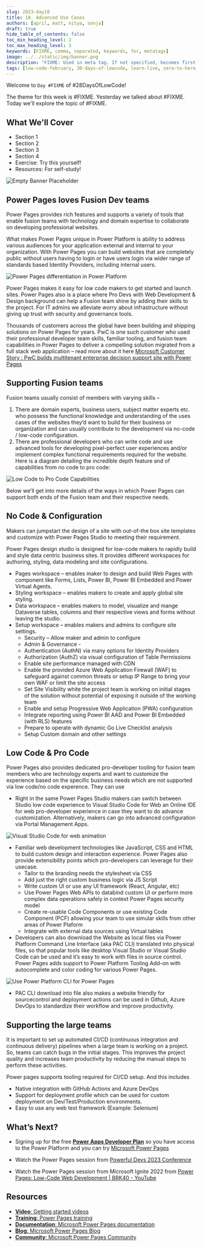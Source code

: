 ```yaml
---
slug: 2023-day18
title: 18. Advanced Use Cases
authors: [april, matt, nitya, sonja]
draft: true
hide_table_of_contents: false
toc_min_heading_level: 2
toc_max_heading_level: 3
keywords: [FIXME, comma, separated, keywords, for, metatags]
image: ../../static/img/banner.png
description: "FIXME: Used in meta tag. If not specified, becomes first line of Markdown" 
tags: [low-code-february, 30-days-of-lowcode, learn-live, zero-to-hero, ask-the-expert,fusion-teams, power-platform]
---
```


<head>
  <meta name="twitter:url" 
    content="https://microsoft.github.io/Low-Code/blog/slug-FIXME" />
  <meta name="twitter:title" 
    content="FIXME: Title Of Post" />
  <meta name="twitter:description" 
    content="FIXME: Post Description" />
  <meta name="twitter:image" 
    content="FIXME: Post Image" />
  <meta name="twitter:card" content="summary_large_image" />
  <meta name="twitter:creator" 
    content="@nitya" />
  <meta name="twitter:site" content="@AzureAdvocates" /> 
  <link rel="canonical" 
    href="https://microsoft.github.io/Low-Code/blog/slug-FIXME" />
</head>

Welcome to `Day #FIXME` of #28DaysOfLowCode!

The theme for this week is #FIXME. Yesterday we talked about #FIXME. Today we'll explore the topic of #FIXME.

## What We'll Cover
 * Section 1
 * Section 2
 * Section 3
 * Section 4
 * Exercise: Try this yourself!
 * Resources: For self-study!

<!-- FIXME: banner image -->
![Empty Banner Placeholder](../../../static/img/banner.png)


<!-- ************************************* -->
<!--  AUTHORS: ONLY UPDATE BELOW THIS LINE -->
<!-- ************************************* -->

## Power Pages loves Fusion Dev teams
Power Pages provides rich features and supports a variety of tools that enable fusion teams with technology and domain expertise to collaborate on developing professional websites. 

What makes Power Pages unique in Power Platform is ability to address various audiences for your application external and internal to your organization. With Power Pages you can build websites that are completely public without users having to login or have users login via wider range of standards based Identity Providers, including internal users. 

![Power Pages differentiation in Power Platform](./01%20-%20PowerPages.png)

Power Pages makes it easy for low code makers to get started and launch sites. Power Pages also is a place where Pro Devs with Web Development & Design background can help a Fusion team shine by adding their skills to the project. For IT admins we alleviate worry about infrastructure without giving up trust with security and governance tools.

Thousands of customers across the global have been building and shipping solutions on Power Pages for years. PwC is one such customer who used their professional developer team skills, familiar tooling, and fusion team capabilities in Power Pages to deliver a compelling solution migrated from a full stack web application – read more about it here [Microsoft Customer Story : PwC builds multitenant enterprise decision support site with Power Pages](https://customers.microsoft.com/en-us/story/1558972627174665363-pricewaterhousecoopers-banking-and-capital-markets-power-pages)


## Supporting Fusion teams 
Fusion teams usually consist of members with varying skills – 
1) There are domain experts, business users, subject matter experts etc. who possess the functional knowledge and understanding of the uses cases of the websites they’d want to build for their business or organization and can usually contribute to the development via no-code / low-code configuration. 
2) There are professional developers who can write code and use advanced tools for developing pixel-perfect user experiences and/or implement complex functional requirements required for the website. 
Here is a diagram detailing the incredible depth feature and of capabilities from no code to pro code:

![Low Code to Pro Code Capabilities](01%20-%20LowCode_to_ProCode_capabilities.png)

Below we’ll get into more details of the ways in which Power Pages can support both ends of the Fusion team and their respective needs.   

## No Code & Configuration 
Makers can jumpstart the design of a site with out-of-the box site templates and customize with Power Pages Studio to meeting their requirement. 

Power Pages design studio is designed for low-code makers to rapidly build and style data centric business sites. It provides different workspaces for authoring, styling, data modeling and site configurations.

*	Pages workspace – enables maker to design and build Web Pages with component like Forms, Lists, Power BI, Power BI Embedded and Power Virtual Agents. 
*	Styling workspace – enables makers to create and apply global site styling. 
*	Data workspace – enables makers to model, visualize and mange Dataverse tables, columns and their respective views and forms without leaving the studio. 
*	Setup workspace – enables makers and admins to configure site settings. 
    *	Security – Allow maker and admin to configure 
    *	Admin & Governance - 
    *	Authentication (AuthN) via many options for Identity Providers 
    *	Authorization (AuthZ) via visual configuration of Table Permissions 
    *	Enable site performance managed with CDN
    *	Enable the provided Azure Web Application Firewall (WAF) to safeguard against common threats or setup IP Range to bring your own WAF or limit the site access
    *	Set Site Visibility white the project team is working on initial stages of the solution without potential of exposing it outside of the working team
    *	Enable and setup Progressive Web Application (PWA) configuration 
    *	Integrate reporting using Power BI AAD and Power BI Embedded (with RLS) features
    *	Prepare to operate with dynamic Go Live Checklist analysis 
    *	Setup Custom domain and other settings


## Low Code & Pro Code
Power Pages also provides dedicated pro-developer tooling for fusion team members who are technology experts and want to customize the experience based on the specific business needs which are not supported via low code/no code experence. They can use

* Right in the same Power Pages Studio makers can switch between Studio low code experience to Visual Studio Code for Web an Online IDE for web pro-developer experience in case they want to do advance customization. Alternatively, makers can go into advanced configuration via Portal Management Apps.

![Visual Studio Code for web animation](01%20-%20VSCode%20for%20web%20blog%20demo%2001.gif)

*	Familiar web development technologies like JavaScript, CSS and HTML to build custom design and interaction experience. Power Pages also provide extensibility points which pro-developers can leverage for their usecase. 
    *	Tailor to the branding needs the stylesheet via CSS 
    *	Add just the right custom business logic via JS Script 
    *	Write custom UI or use any UI framework (React, Angular, etc)  
    *	Use Power Pages Web APIs to databind custom UI or perform more complex data operations safely in context Power Pages security model 
    *	Create re-usable Code Components or use existing Code Component (PCF) allowing your team to use simular skills from other areas of Power Plaform 
    *	Integrate with external data sources using Virtual tables
*	Developers can also download the Website as local files via Power Platform Command Line Interface (aka PAC CLI) translated into physical files, so that popular tools like desktop Visual Studio or Visual Studio Code can be used and it’s easy to work with files in source control.  Power Pages adds support to Power Platform Tooling Add-on with autocomplete and color coding for various Power Pages. 

![Use Power Platform CLI for Power Pages](01%20-%20PowerPagesSupport_for_PAC_CLI.png)

* PAC CLI download into file also makes a website friendly for sourcecontrol and deployment actions can be used in Github, Azure DevOps to standardize their workflow and improve productivity.

## Supporting the large teams 
It is important to set up automated CI/CD (continuous integration and continuous delivery) pipelines when a large team is working on a project. So, teams can catch bugs in the initial stages. This improves the project quality and increases team productivity by reducing the manual steps to perform these activities. 

Power pages supports tooling required for CI/CD setup. And this includes
*	Native integration with GitHub Actions and Azure DevOps 
*	Support for deployment profile which can be used for custom deployment on Dev/Test/Production environments.
*	Easy to use any web test framework (Example: Selenium)

## What’s Next?
* Signing up for the free **[Power Apps Developer Plan](https://aka.ms/lowcode-february/devplan)** so you have access to the Power Platform and you can try [Microsoft Power Pages](https://powerpages.microsoft.com)

* Watch the Power Pages session from [Powerful Devs 2023 Conference](https://learn.microsoft.com/en-us/events/learn-events/Powerful-Devs-2023/)

* Watch the Power Pages session from Microsoft Ignite 2022 from [Power Pages: Low-Code Web Development | BRK40 - YouTube](https://www.youtube.com/watch?v=eOV3aXolYWs)

## Resources

* [**Video**: Getting started videos](https://learn.microsoft.com/en-us/power-pages/training-videos/)
* [**Training**: Power Pages training](https://learn.microsoft.com/en-us/training/paths/power-pages-get-started)
* [**Documentation**: Microsoft Power Pages documentation](https://learn.microsoft.com/en-us/power-pages/)
* [**Blog**: Microsoft Power Pages Blog](https://powerpages.microsoft.com/blog/)
* [**Community**: Microsoft Power Pages Community](https://powerusers.microsoft.com/t5/Microsoft-Power-Pages-Community/ct-p/MPPCommunity)
